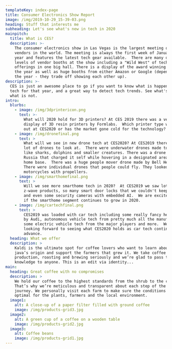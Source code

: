 ```yaml
---
templateKey: index-page
title: Consumer Electronics Show Report
image: /img/2019-10-29_15-39-03.png
heading: Stuff that interests me
subheading: Let's see what's new in tech in 2020
mainpitch:
  title: What is CES?
  description: >-
    The consumer electronics show in Las Vegas is the largest meeting of tech
    vendors in the world. The meeting is always the first week of January each
    year and features the latest tech gear available.  There are many different
    levels of vendor booths at the show including a "Wild West" of tech
    offerings in one big hall. There is a display of the award winning tech for
    the year as well as huge booths from either Amazon or Google (depending on
    the year - they trade off showing each other up).  
description: >-
  CES is just an awesome place to go if you want to know what is happening in
  tech for that year, and a great way to detect tech trends. See what's hot and
  what is not. 
intro:
  blurbs:
    - image: /img/3dprintericon.png
      text: >-
        What will 2020 hold for 3D printers? At CES 2019 there was a very nice
        display of 3D resin printers by Formlabs.  Which printer type will win
        out at CES2020 or has the market gone cold for the technology?
    - image: /img/dronefinal.png
      text: >
        What will we see in new drone tech at CES2020? At CES2019 there were a
        lot of drones to look at.  There were underwater drones made to look
        like sharks, dolphins and smaller creatures. There was a drone from
        Russia that charged it self while hovering in a designated area at its
        home base.  There was a huge people mover drone made by Bell Helicopter.
        There were individual drones that people could fly. They looked like
        motorcycles with propellers.  
    - image: /img/smarthomefinal.png
      text: >
        Will we see more smarthome tech in 2020?  At CES2019 we saw lots of
        z-wave products, so many smart door locks that we couldn't keep track
        and even some security cameras with embedded AI.  We are excited to see
        if the smarthome segment continues to grow in 2020. 
    - image: /img/cartechfinal.png
      text: >
        CES2019 was loaded with car tech including some really fancy headlights
        by Audi, autonomous vehicle tech from pretty much all the manufacturers,
        some electric vehicle tech from the major players and more.  We are
        looking forward to seeing what CES2020 holds as car tech continues to
        advance. 
  heading: What we offer
  description: >
    Kaldi is the ultimate spot for coffee lovers who want to learn about their
    java’s origin and support the farmers that grew it. We take coffee
    production, roasting and brewing seriously and we’re glad to pass that
    knowledge to anyone. This is an edit via identity...
main:
  heading: Great coffee with no compromises
  description: >
    We hold our coffee to the highest standards from the shrub to the cup.
    That’s why we’re meticulous and transparent about each step of the coffee’s
    journey. We personally visit each farm to make sure the conditions are
    optimal for the plants, farmers and the local environment.
  image1:
    alt: A close-up of a paper filter filled with ground coffee
    image: /img/products-grid3.jpg
  image2:
    alt: A green cup of a coffee on a wooden table
    image: /img/products-grid2.jpg
  image3:
    alt: Coffee beans
    image: /img/products-grid1.jpg
---
```


